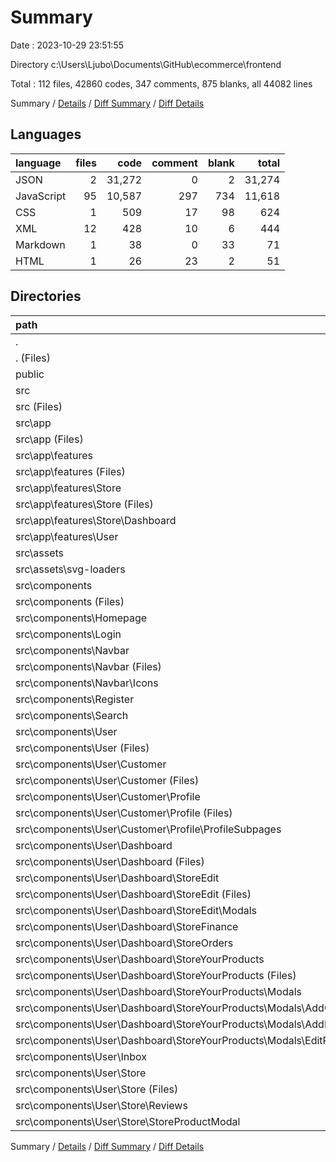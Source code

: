 # Summary

Date : 2023-10-29 23:51:55

Directory c:\\Users\\Ljubo\\Documents\\GitHub\\ecommerce\\frontend

Total : 112 files,  42860 codes, 347 comments, 875 blanks, all 44082 lines

Summary / [Details](details.md) / [Diff Summary](diff.md) / [Diff Details](diff-details.md)

## Languages
| language | files | code | comment | blank | total |
| :--- | ---: | ---: | ---: | ---: | ---: |
| JSON | 2 | 31,272 | 0 | 2 | 31,274 |
| JavaScript | 95 | 10,587 | 297 | 734 | 11,618 |
| CSS | 1 | 509 | 17 | 98 | 624 |
| XML | 12 | 428 | 10 | 6 | 444 |
| Markdown | 1 | 38 | 0 | 33 | 71 |
| HTML | 1 | 26 | 23 | 2 | 51 |

## Directories
| path | files | code | comment | blank | total |
| :--- | ---: | ---: | ---: | ---: | ---: |
| . | 112 | 42,860 | 347 | 875 | 44,082 |
| . (Files) | 5 | 31,325 | 1 | 40 | 31,366 |
| public | 1 | 26 | 23 | 2 | 51 |
| src | 106 | 11,509 | 323 | 833 | 12,665 |
| src (Files) | 3 | 665 | 23 | 119 | 807 |
| src\\app | 34 | 744 | 3 | 170 | 917 |
| src\\app (Files) | 1 | 71 | 0 | 1 | 72 |
| src\\app\\features | 33 | 673 | 3 | 169 | 845 |
| src\\app\\features (Files) | 7 | 194 | 0 | 31 | 225 |
| src\\app\\features\\Store | 12 | 185 | 0 | 60 | 245 |
| src\\app\\features\\Store (Files) | 11 | 170 | 0 | 55 | 225 |
| src\\app\\features\\Store\\Dashboard | 1 | 15 | 0 | 5 | 20 |
| src\\app\\features\\User | 14 | 294 | 3 | 78 | 375 |
| src\\assets | 12 | 428 | 10 | 6 | 444 |
| src\\assets\\svg-loaders | 12 | 428 | 10 | 6 | 444 |
| src\\components | 57 | 9,672 | 287 | 538 | 10,497 |
| src\\components (Files) | 1 | 168 | 17 | 17 | 202 |
| src\\components\\Homepage | 9 | 1,734 | 31 | 71 | 1,836 |
| src\\components\\Login | 2 | 168 | 6 | 18 | 192 |
| src\\components\\Navbar | 3 | 856 | 13 | 32 | 901 |
| src\\components\\Navbar (Files) | 2 | 666 | 13 | 21 | 700 |
| src\\components\\Navbar\\Icons | 1 | 190 | 0 | 11 | 201 |
| src\\components\\Register | 2 | 218 | 8 | 17 | 243 |
| src\\components\\Search | 2 | 363 | 8 | 22 | 393 |
| src\\components\\User | 38 | 6,165 | 204 | 361 | 6,730 |
| src\\components\\User (Files) | 1 | 228 | 25 | 16 | 269 |
| src\\components\\User\\Customer | 7 | 1,205 | 27 | 62 | 1,294 |
| src\\components\\User\\Customer (Files) | 1 | 242 | 8 | 14 | 264 |
| src\\components\\User\\Customer\\Profile | 6 | 963 | 19 | 48 | 1,030 |
| src\\components\\User\\Customer\\Profile (Files) | 1 | 131 | 2 | 4 | 137 |
| src\\components\\User\\Customer\\Profile\\ProfileSubpages | 5 | 832 | 17 | 44 | 893 |
| src\\components\\User\\Dashboard | 20 | 2,745 | 91 | 170 | 3,006 |
| src\\components\\User\\Dashboard (Files) | 3 | 353 | 7 | 16 | 376 |
| src\\components\\User\\Dashboard\\StoreEdit | 5 | 467 | 21 | 34 | 522 |
| src\\components\\User\\Dashboard\\StoreEdit (Files) | 3 | 380 | 14 | 21 | 415 |
| src\\components\\User\\Dashboard\\StoreEdit\\Modals | 2 | 87 | 7 | 13 | 107 |
| src\\components\\User\\Dashboard\\StoreFinance | 3 | 240 | 12 | 22 | 274 |
| src\\components\\User\\Dashboard\\StoreOrders | 2 | 406 | 9 | 15 | 430 |
| src\\components\\User\\Dashboard\\StoreYourProducts | 7 | 1,279 | 42 | 83 | 1,404 |
| src\\components\\User\\Dashboard\\StoreYourProducts (Files) | 1 | 263 | 17 | 28 | 308 |
| src\\components\\User\\Dashboard\\StoreYourProducts\\Modals | 6 | 1,016 | 25 | 55 | 1,096 |
| src\\components\\User\\Dashboard\\StoreYourProducts\\Modals\\AddCollectionModal | 2 | 232 | 5 | 13 | 250 |
| src\\components\\User\\Dashboard\\StoreYourProducts\\Modals\\AddProductModal | 2 | 324 | 7 | 19 | 350 |
| src\\components\\User\\Dashboard\\StoreYourProducts\\Modals\\EditProductModal | 2 | 460 | 13 | 23 | 496 |
| src\\components\\User\\Inbox | 3 | 530 | 31 | 39 | 600 |
| src\\components\\User\\Store | 7 | 1,457 | 30 | 74 | 1,561 |
| src\\components\\User\\Store (Files) | 3 | 498 | 17 | 30 | 545 |
| src\\components\\User\\Store\\Reviews | 2 | 321 | 6 | 24 | 351 |
| src\\components\\User\\Store\\StoreProductModal | 2 | 638 | 7 | 20 | 665 |

Summary / [Details](details.md) / [Diff Summary](diff.md) / [Diff Details](diff-details.md)